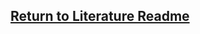 ## [Return to Literature Readme](https://github.com/ARTS-Laboratory/Senior-Design-Project-EMCH427-002-Team-4-Downey/tree/main/CLAMS_Relevant_Literature#readme)
